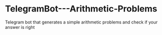 # TelegramBot---Arithmetic-Problems
Telegram bot that generates a simple arithmetic problems and check if your answer is right
